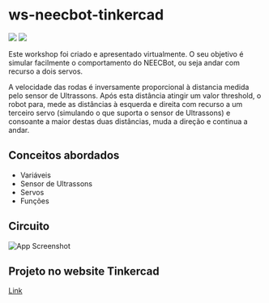 # ws-neecbot-tinkercad
![](https://img.shields.io/badge/Apresentado-Sim-brightgreen) ![](https://img.shields.io/badge/Review-Pendente-blue)



Este workshop foi criado e apresentado virtualmente. O seu objetivo é simular facilmente o comportamento do NEECBot, ou seja andar com recurso a dois servos. 


A velocidade das rodas é inversamente proporcional à distancia medida pelo sensor de Ultrassons. Após esta distância atingir um valor threshold, o robot para, mede as
distâncias à esquerda e direita com recurso a um terceiro servo (simulando o que suporta o sensor de Ultrassons) e consoante a maior destas duas distâncias, muda a direção
e continua a andar. 


## Conceitos abordados

- Variáveis
- Sensor de Ultrassons
- Servos
- Funções


## Circuito

![App Screenshot](https://csg.tinkercad.com/things/8L79pdWboON/t725.png?rev=1677112097852000000&s=&v=1&type=circuits)


## Projeto no website Tinkercad

[Link](https://www.tinkercad.com/things/8L79pdWboON?sharecode=1KTRcLBl9-Vms7RA1sCcKdQwAGTVhrLMbhKm-TBa_OI)
